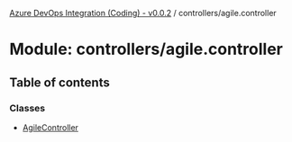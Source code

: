 [Azure DevOps Integration (Coding) - v0.0.2](../README.md) / controllers/agile.controller

# Module: controllers/agile.controller

## Table of contents

### Classes

- [AgileController](../classes/controllers_agile_controller.AgileController.md)
